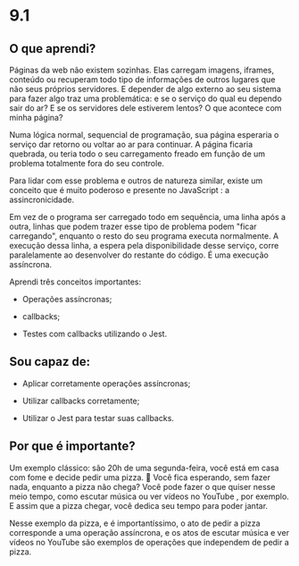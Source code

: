 # 9.1

## O que aprendi?

Páginas da web não existem sozinhas. Elas carregam imagens, iframes, conteúdo ou recuperam todo tipo de informações de outros lugares que não seus próprios servidores. E depender de algo externo ao seu sistema para fazer algo traz uma problemática: e se o serviço do qual eu dependo sair do ar? E se os servidores dele estiverem lentos? O que acontece com minha página?

Numa lógica normal, sequencial de programação, sua página esperaria o serviço dar retorno ou voltar ao ar para continuar. A página ficaria quebrada, ou teria todo o seu carregamento freado em função de um problema totalmente fora do seu controle. 

Para lidar com esse problema e outros de natureza similar, existe um conceito que é muito poderoso e presente no JavaScript : a assincronicidade.

Em vez de o programa ser carregado todo em sequência, uma linha após a outra, linhas que podem trazer esse tipo de problema podem "ficar carregando", enquanto o resto do seu programa executa normalmente. A execução dessa linha, a espera pela disponibilidade desse serviço, corre paralelamente ao desenvolver do restante do código. É uma execução assíncrona.

Aprendi três conceitos importantes:

* Operações assíncronas;

* callbacks;

* Testes com callbacks utilizando o Jest.


## Sou capaz de:

* Aplicar corretamente operações assíncronas;

* Utilizar callbacks corretamente;

* Utilizar o Jest para testar suas callbacks.


## Por que é importante?

Um exemplo clássico: são 20h de uma segunda-feira, você está em casa com fome e decide pedir uma pizza. 🍕 Você fica esperando, sem fazer nada, enquanto a pizza não chega? Você pode fazer o que quiser nesse meio tempo, como escutar música ou ver vídeos no YouTube , por exemplo. E assim que a pizza chegar, você dedica seu tempo para poder jantar.

Nesse exemplo da pizza, e é importantíssimo, o ato de pedir a pizza corresponde a uma operação assíncrona, e os atos de escutar música e ver vídeos no YouTube são exemplos de operações que independem de pedir a pizza.

